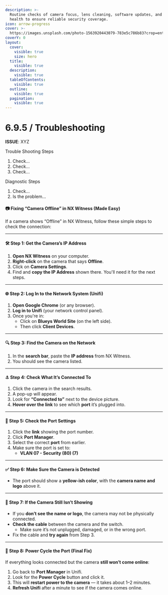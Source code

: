 ```yaml
---
description: >-
  Routine checks of camera focus, lens cleaning, software updates, and NVR
  health to ensure reliable security coverage.
icon: arrow-progress
cover: >-
  https://images.unsplash.com/photo-1563920443079-783e5c786b83?crop=entropy&cs=srgb&fm=jpg&ixid=M3wxOTcwMjR8MHwxfHNlYXJjaHw0fHxjY3R2fGVufDB8fHx8MTc0Njc2NTE2MHww&ixlib=rb-4.1.0&q=85
coverY: 0
layout:
  cover:
    visible: true
    size: hero
  title:
    visible: true
  description:
    visible: true
  tableOfContents:
    visible: true
  outline:
    visible: true
  pagination:
    visible: true
---
```


# 6.9.5 / Troubleshooting

**ISSUE**: XYZ

Trouble Shooting Steps&#x20;

1. Check...
2. Check...
3. Check...

Diagnostic Steps

1. Check...
2. Is the problem...

#### 📷 Fixing “Camera Offline” in NX Witness (Made Easy)

If a camera shows “Offline” in NX Witness, follow these simple steps to check the connection:

***

#### 🛠 Step 1: Get the Camera’s IP Address

1. **Open NX Witness** on your computer.
2. **Right-click** on the camera that says **Offline**.
3. Click on **Camera Settings**.
4. Find and **copy the IP Address** shown there. You'll need it for the next steps.

***

#### 🌐 Step 2: Log In to the Network System (Unifi)

1. **Open Google Chrome** (or any browser).
2. **Log in to Unifi** (your network control panel).
3. Once you're in:
   * Click on **Blueys World Site** (on the left side).
   * Then click **Client Devices**.

***

#### 🔍 Step 3: Find the Camera on the Network

1. In the **search bar**, paste the **IP address** from NX Witness.
2. You should see the camera listed.

***

#### ⚓ Step 4: Check What It’s Connected To

1. Click the camera in the search results.
2. A pop-up will appear.
3. Look for **“Connected to”** next to the device picture.
4. **Hover over the link** to see which **port** it’s plugged into.

***

#### 🔌 Step 5: Check the Port Settings

1. Click the **link** showing the port number.
2. Click **Port Manager**.
3. Select the correct **port** from earlier.
4. Make sure the port is set to:
   * **VLAN 07 - Security (80) (7)**

***

#### ✅ Step 6: Make Sure the Camera is Detected

* The port should show a **yellow-ish color**, with the **camera name and logo** above it.

***

#### 🧯 Step 7: If the Camera Still Isn’t Showing

* If you **don’t see the name or logo**, the camera may not be physically connected.
* **Check the cable** between the camera and the switch.
  * Make sure it’s not unplugged, damaged, or in the wrong port.
* Fix the cable and **try again** from Step 3.

***

#### 🔁 Step 8: Power Cycle the Port (Final Fix)

If everything looks connected but the camera **still won’t come online**:

1. Go back to **Port Manager** in Unifi.
2. Look for the **Power Cycle** button and click it.
3. This will **restart power to the camera** — it takes about 1–2 minutes.
4. **Refresh Unifi** after a minute to see if the camera comes online.

&#x20;
